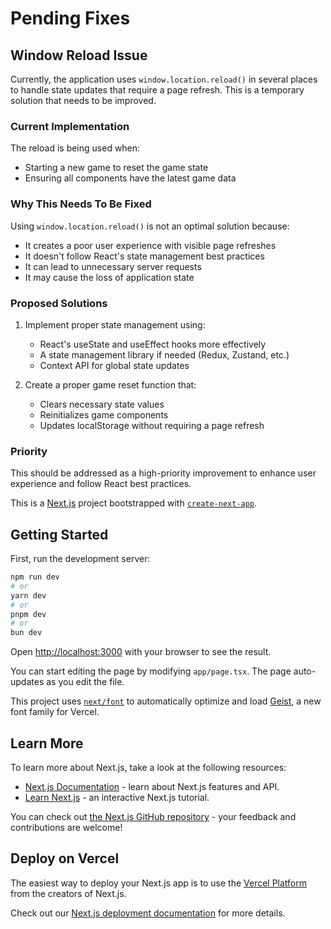 # Pending Fixes

## Window Reload Issue

Currently, the application uses `window.location.reload()` in several places to handle state updates that require a page refresh. This is a temporary solution that needs to be improved.

### Current Implementation

The reload is being used when:

- Starting a new game to reset the game state
- Ensuring all components have the latest game data

### Why This Needs To Be Fixed

Using `window.location.reload()` is not an optimal solution because:

- It creates a poor user experience with visible page refreshes
- It doesn't follow React's state management best practices
- It can lead to unnecessary server requests
- It may cause the loss of application state

### Proposed Solutions

1. Implement proper state management using:

   - React's useState and useEffect hooks more effectively
   - A state management library if needed (Redux, Zustand, etc.)
   - Context API for global state updates

2. Create a proper game reset function that:
   - Clears necessary state values
   - Reinitializes game components
   - Updates localStorage without requiring a page refresh

### Priority

This should be addressed as a high-priority improvement to enhance user experience and follow React best practices.

This is a [Next.js](https://nextjs.org) project bootstrapped with [`create-next-app`](https://nextjs.org/docs/app/api-reference/cli/create-next-app).

## Getting Started

First, run the development server:

```bash
npm run dev
# or
yarn dev
# or
pnpm dev
# or
bun dev
```

Open [http://localhost:3000](http://localhost:3000) with your browser to see the result.

You can start editing the page by modifying `app/page.tsx`. The page auto-updates as you edit the file.

This project uses [`next/font`](https://nextjs.org/docs/app/building-your-application/optimizing/fonts) to automatically optimize and load [Geist](https://vercel.com/font), a new font family for Vercel.

## Learn More

To learn more about Next.js, take a look at the following resources:

- [Next.js Documentation](https://nextjs.org/docs) - learn about Next.js features and API.
- [Learn Next.js](https://nextjs.org/learn) - an interactive Next.js tutorial.

You can check out [the Next.js GitHub repository](https://github.com/vercel/next.js) - your feedback and contributions are welcome!

## Deploy on Vercel

The easiest way to deploy your Next.js app is to use the [Vercel Platform](https://vercel.com/new?utm_medium=default-template&filter=next.js&utm_source=create-next-app&utm_campaign=create-next-app-readme) from the creators of Next.js.

Check out our [Next.js deployment documentation](https://nextjs.org/docs/app/building-your-application/deploying) for more details.
